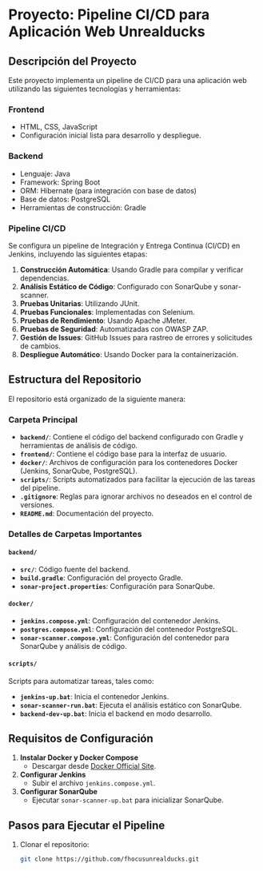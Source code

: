 # Proyecto: Pipeline CI/CD para Aplicación Web Unrealducks

## Descripción del Proyecto

Este proyecto implementa un pipeline de CI/CD para una aplicación web utilizando las siguientes tecnologías y herramientas:

### **Frontend** 
- HTML, CSS, JavaScript
- Configuración inicial lista para desarrollo y despliegue.

### **Backend**
- Lenguaje: Java
- Framework: Spring Boot
- ORM: Hibernate (para integración con base de datos)
- Base de datos: PostgreSQL
- Herramientas de construcción: Gradle

### **Pipeline CI/CD**
Se configura un pipeline de Integración y Entrega Continua (CI/CD) en Jenkins, incluyendo las siguientes etapas:
1. **Construcción Automática**: Usando Gradle para compilar y verificar dependencias.
2. **Análisis Estático de Código**: Configurado con SonarQube y sonar-scanner.
3. **Pruebas Unitarias**: Utilizando JUnit.
4. **Pruebas Funcionales**: Implementadas con Selenium.
5. **Pruebas de Rendimiento**: Usando Apache JMeter.
6. **Pruebas de Seguridad**: Automatizadas con OWASP ZAP.
7. **Gestión de Issues**: GitHub Issues para rastreo de errores y solicitudes de cambios.
8. **Despliegue Automático**: Usando Docker para la containerización.

## Estructura del Repositorio

El repositorio está organizado de la siguiente manera:

### Carpeta Principal
- **`backend/`**: Contiene el código del backend configurado con Gradle y herramientas de análisis de código.
- **`frontend/`**: Contiene el código base para la interfaz de usuario.
- **`docker/`**: Archivos de configuración para los contenedores Docker (Jenkins, SonarQube, PostgreSQL).
- **`scripts/`**: Scripts automatizados para facilitar la ejecución de las tareas del pipeline.
- **`.gitignore`**: Reglas para ignorar archivos no deseados en el control de versiones.
- **`README.md`**: Documentación del proyecto.

### Detalles de Carpetas Importantes

#### `backend/`
- **`src/`**: Código fuente del backend.
- **`build.gradle`**: Configuración del proyecto Gradle.
- **`sonar-project.properties`**: Configuración para SonarQube.

#### `docker/`
- **`jenkins.compose.yml`**: Configuración del contenedor Jenkins.
- **`postgres.compose.yml`**: Configuración del contenedor PostgreSQL.
- **`sonar-scanner.compose.yml`**: Configuración del contenedor para SonarQube y análisis de código.

#### `scripts/`
Scripts para automatizar tareas, tales como:
- **`jenkins-up.bat`**: Inicia el contenedor Jenkins.
- **`sonar-scanner-run.bat`**: Ejecuta el análisis estático con SonarQube.
- **`backend-dev-up.bat`**: Inicia el backend en modo desarrollo.

## Requisitos de Configuración

1. **Instalar Docker y Docker Compose**
   - Descargar desde [Docker Official Site](https://www.docker.com/).
2. **Configurar Jenkins**
   - Subir el archivo `jenkins.compose.yml`.
3. **Configurar SonarQube**
   - Ejecutar `sonar-scanner-up.bat` para inicializar SonarQube.

## Pasos para Ejecutar el Pipeline

1. Clonar el repositorio:
   ```bash
   git clone https://github.com/fhocusunrealducks.git

